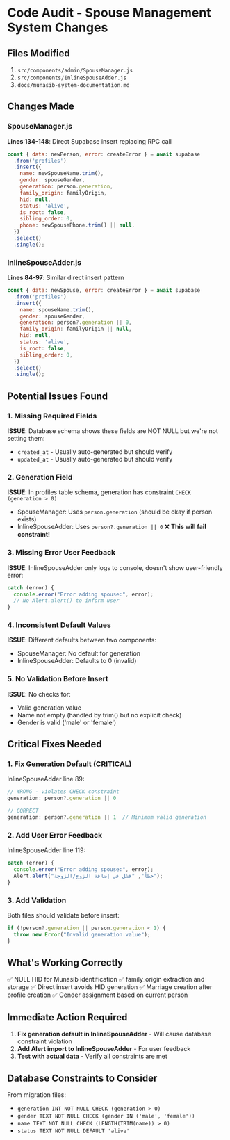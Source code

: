 # Code Audit - Spouse Management System Changes

## Files Modified
1. `src/components/admin/SpouseManager.js`
2. `src/components/InlineSpouseAdder.js`
3. `docs/munasib-system-documentation.md`

## Changes Made

### SpouseManager.js
**Lines 134-148**: Direct Supabase insert replacing RPC call
```javascript
const { data: newPerson, error: createError } = await supabase
  .from('profiles')
  .insert({
    name: newSpouseName.trim(),
    gender: spouseGender,
    generation: person.generation,
    family_origin: familyOrigin,
    hid: null,
    status: 'alive',
    is_root: false,
    sibling_order: 0,
    phone: newSpousePhone.trim() || null,
  })
  .select()
  .single();
```

### InlineSpouseAdder.js
**Lines 84-97**: Similar direct insert pattern
```javascript
const { data: newSpouse, error: createError } = await supabase
  .from('profiles')
  .insert({
    name: spouseName.trim(),
    gender: spouseGender,
    generation: person?.generation || 0,
    family_origin: familyOrigin || null,
    hid: null,
    status: 'alive',
    is_root: false,
    sibling_order: 0,
  })
  .select()
  .single();
```

## Potential Issues Found

### 1. Missing Required Fields
**ISSUE**: Database schema shows these fields are NOT NULL but we're not setting them:
- `created_at` - Usually auto-generated but should verify
- `updated_at` - Usually auto-generated but should verify

### 2. Generation Field
**ISSUE**: In profiles table schema, generation has constraint `CHECK (generation > 0)`
- SpouseManager: Uses `person.generation` (should be okay if person exists)
- InlineSpouseAdder: Uses `person?.generation || 0` ❌ **This will fail constraint!**

### 3. Missing Error User Feedback
**ISSUE**: InlineSpouseAdder only logs to console, doesn't show user-friendly error:
```javascript
catch (error) {
  console.error("Error adding spouse:", error);
  // No Alert.alert() to inform user
}
```

### 4. Inconsistent Default Values
**ISSUE**: Different defaults between two components:
- SpouseManager: No default for generation
- InlineSpouseAdder: Defaults to 0 (invalid)

### 5. No Validation Before Insert
**ISSUE**: No checks for:
- Valid generation value
- Name not empty (handled by trim() but no explicit check)
- Gender is valid ('male' or 'female')

## Critical Fixes Needed

### 1. Fix Generation Default (CRITICAL)
InlineSpouseAdder line 89:
```javascript
// WRONG - violates CHECK constraint
generation: person?.generation || 0

// CORRECT
generation: person?.generation || 1  // Minimum valid generation
```

### 2. Add User Error Feedback
InlineSpouseAdder line 119:
```javascript
catch (error) {
  console.error("Error adding spouse:", error);
  Alert.alert("خطأ", "فشل في إضافة الزوج/الزوجة");
}
```

### 3. Add Validation
Both files should validate before insert:
```javascript
if (!person?.generation || person.generation < 1) {
  throw new Error("Invalid generation value");
}
```

## What's Working Correctly

✅ NULL HID for Munasib identification
✅ family_origin extraction and storage
✅ Direct insert avoids HID generation
✅ Marriage creation after profile creation
✅ Gender assignment based on current person

## Immediate Action Required

1. **Fix generation default in InlineSpouseAdder** - Will cause database constraint violation
2. **Add Alert import to InlineSpouseAdder** - For user feedback
3. **Test with actual data** - Verify all constraints are met

## Database Constraints to Consider
From migration files:
- `generation INT NOT NULL CHECK (generation > 0)`
- `gender TEXT NOT NULL CHECK (gender IN ('male', 'female'))`
- `name TEXT NOT NULL CHECK (LENGTH(TRIM(name)) > 0)`
- `status TEXT NOT NULL DEFAULT 'alive'`